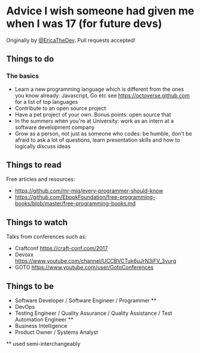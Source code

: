 # Advice I wish someone had given me when I was 17 (for future devs) 
Originally by [@EricaTheDev](https://twitter.com/ericathedev). Pull requests accepted! 

## Things to do
### The basics
- Learn a new programming language which is different from the ones you know already: Javascript, Go etc see https://octoverse.github.com for a list of top languages 
- Contribute to an open source project 
- Have a pet project of your own. Bonus points: open source that 
- In the summers when you're at University: work as an intern at a software development company 
- Grow as a person, not just as someone who codes: be humble, don't be afraid to ask a lot of questions, learn presentation skills and how to logically discuss ideas

## Things to read
Free articles and resources:
- https://github.com/mr-mig/every-programmer-should-know
- https://github.com/EbookFoundation/free-programming-books/blob/master/free-programming-books.md 

## Things to watch
Talks from conferences such as:
- Craftconf https://craft-conf.com/2017 
- Devoxx https://www.youtube.com/channel/UCCBVCTuk6uJrN3iFV_3vurg 
- GOTO https://www.youtube.com/user/GotoConferences

## Things to be
- Software Developer / Software Engineer / Programmer **
- DevOps
- Testing Engineer / Quality Assurance / Quality Assistance / Test Automation Engineer **
- Business Intelligence 
- Product Owner / Systems Analyst 

** used semi-interchangeably 
